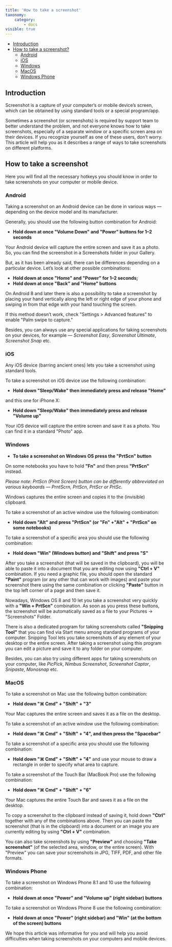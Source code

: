 ```yaml
---
title: 'How to take a screenshot'
taxonomy:
    category:
        - docs
visible: true
---
```


*   [Introduction](#intro)
*   [How to take a screenshot?](#take-screenshot)
    * [Android](#android)
    * [iOS](#ios)
    * [Windows](#windows)
    * [MacOS](#mac)
    * [Windows Phone](#windows-phone)

<a name="intro"></a>

## Introduction 

Screenshot is a capture of your computer’s or mobile device’s screen, which can be obtained by using standard tools or a special program/app. 

Sometimes a screenshot (or screenshots) is required by support team to better understand the problem, and not everyone knows how to take screenshots, especially of a separate window or a specific screen area on their devices. If you recognize yourself as one of these users, don’t worry. This article will help you as it describes a range of ways to take screenshots on different platforms.

<a name="take-screenshot"></a>

## How to take a screenshot

Here you will find all the necessary hotkeys you should know in order to take screenshots on your computer or mobile device.

<a name="android"></a>

### Android

Taking a screenshot on an Android device can be done in various ways — depending on the device model and its manufacturer. 

Generally, you should use the following button combination for Android:

+ **Hold down at once "Volume Down" and "Power" buttons for 1–2 seconds**

Your Android device will capture the entire screen and save it as a photo. So, you can find the screenshot in a Screenshots folder in your Gallery.

But, as it has been already said, there can be differences depending on a particular device. Let’s look at other possible combinations:

+ **Hold down at once "Home" and "Power" for 1–2 seconds;**  	 
+ **Hold down at once "Back" and "Home" buttons**

On Android 8 and later there is also a possibility to take a screenshot by placing your hand vertically along the left or right edge of your phone and swiping in from that edge with your hand touching the screen.

If this method doesn’t work, check "Settings > Advanced features" to enable "Palm swipe to capture."

Besides, you can always use any special applications for taking screenshots on your devices, for example — *Screenshot Easy*, *Screenshot Ultimate*, *Screenshot Snap* etc.

<a name="ios"></a>

### iOS

Any iOS device (barring ancient ones) lets you take a screenshot using standard tools. 

To take a screenshot on iOS device use the following combination:

+ **Hold down "Sleep/Wake" then immediately press and release "Home"**

and this one for iPhone X:

+ **Hold down "Sleep/Wake" then immediately press and release "Volume up"**

Your iOS device will capture the entire screen and save it as a photo. You can find it in a standard "Photo" app.

<a name="windows"></a>

### Windows

+ **To take a screenshot on Windows OS press the "PrtScn" button**

On some notebooks you have to hold **"Fn"** and then press **"PrtScn"** instead.

*Please note: PrtScn (Print Screen) button can be differently abbreviated on various keyboards — PrntScrn, PrtScn, PrtScr or PrtSc.*

Windows captures the entire screen and copies it to the (invisible) clipboard. 

To take a screenshot of an active window use the following combination:

+ **Hold down "Alt" and press "PrtScn" (or "Fn" +"Alt" + "PrtScn" on some notebooks)**

To take a screenshot of a specific area you should use the following combination:

+ **Hold down "Win" (Windows button) and "Shift" and press "S"**

After you take a screenshot (that will be saved in the clipboard), you will be able to paste it into a document that you are editing now using **"Ctrl + V"** combination. If you need a graphic file, you should open the standard **"Paint"** program (or any other that can work with images) and paste your screenshot there using the same combination or clicking **"Paste"** button in the top left corner of a page and then save it. 

Nowadays, Windows OS 8 and 10 let you take a screenshot very quickly with a **"Win + PrtScn"** combination. As soon as you press these buttons, the screenshot will be automatically saved as a file to your Pictures -> "Screenshots" Folder.

There is also a dedicated program for taking screenshots called **"Snipping Tool"** that you can find via Start menu among standard programs of your computer. Snipping Tool lets you take screenshots of any element of your desktop or the entire screen. After taking a screenshot using this program you can edit a picture and save it to any folder on your computer.

Besides, you can also try using different apps for taking screenshots on your computer, like *PicPick*, *Nimbus Screenshot*, *Screenshot Captor*, *Snipaste*, *Monosnap* etc.

<a name="mac"></a>

### MacOS

To take a screenshot on Mac use the following button combination:

+ **Hold down "⌘ Cmd" + "Shift" + "3"**	

Your Mac captures the entire screen and saves it as a file on the desktop. 

To take a screenshot of an active window use the following combination:

+ **Hold down "⌘ Cmd" + "Shift" + "4", and then press the "Spacebar"** 

To take a screenshot of a specific area you should use the following combination:

+ **Hold down "⌘ Cmd" + "Shift" + "4"** and use your mouse to draw a rectangle in order to specify what area to capture.

To take a screenshot of the Touch Bar (MacBook Pro) use the following combination:

+ **Hold down "⌘ Cmd" + "Shift" + "6"**

Your Mac captures the entire Touch Bar and saves it as a file on the desktop.

To copy a screenshot to the clipboard instead of saving it, hold down **"Ctrl"** together with any of the combinations above. Then you can paste the screenshot (that is in the clipboard) into a document or an image you are currently editing by using **"Ctrl + V"** combination.  

You can also take screenshots by using **"Preview"** and choosing **"Take screenshot"** (of the selected area, window, or the entire screen). With "Preview" you can save your screenshots in JPG, TIFF, PDF, and other file formats.

<a name="windows-phone"></a>

### Windows Phone

To take a screenshot on Windows Phone 8.1 and 10 use the following combination:

+ **Hold down at once "Power" and "Volume up" (right sidebar) buttons**

To take a screenshot on Windows Phone 8 use the following combination:

+ **Hold down at once "Power" (right sidebar)  and "Win" (at the bottom of the screen) buttons**


We hope this article was informative for you and will help you avoid difficulties when taking screenshots on your computers and mobile devices.
